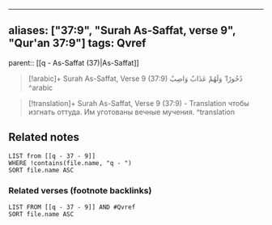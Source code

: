 
---
aliases: ["37:9", "Surah As-Saffat, verse 9", "Qur'an 37:9"]
tags: Qvref
---

parent:: [[q - As-Saffat (37)|As-Saffat]]

> [!arabic]+ Surah As-Saffat, Verse 9 (37:9)
> <span class="quran-arabic">دُحُورًا ۖ وَلَهُمْ عَذَابٌ وَاصِبٌ</span>
^arabic

> [!translation]+ Surah As-Saffat, Verse 9 (37:9) - Translation
> чтобы изгнать оттуда. Им уготованы вечные мучения.
^translation



## Related notes
```dataview
LIST from [[q - 37 - 9]]
WHERE !contains(file.name, "q - ")
SORT file.name ASC
```

### Related verses (footnote backlinks)
```dataview
LIST FROM [[q - 37 - 9]] AND #Qvref
SORT file.name ASC
```

